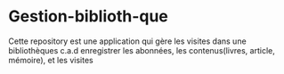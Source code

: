 # Gestion-biblioth-que
Cette repository est une application qui gère les visites dans une bibliothèques c.a.d enregistrer les abonnées, les contenus(livres, article, mémoire), et les visites
